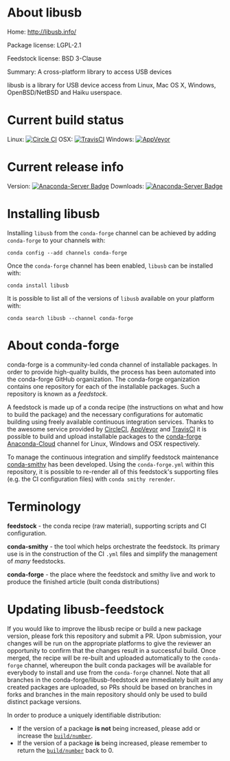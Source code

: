 About libusb
============

Home: http://libusb.info/

Package license: LGPL-2.1

Feedstock license: BSD 3-Clause

Summary: A cross-platform library to access USB devices

libusb is a library for USB device access from Linux, Mac OS X, Windows,
OpenBSD/NetBSD and Haiku userspace.


Current build status
====================

Linux: [![Circle CI](https://circleci.com/gh/conda-forge/libusb-feedstock.svg?style=shield)](https://circleci.com/gh/conda-forge/libusb-feedstock)
OSX: [![TravisCI](https://travis-ci.org/conda-forge/libusb-feedstock.svg?branch=master)](https://travis-ci.org/conda-forge/libusb-feedstock)
Windows: [![AppVeyor](https://ci.appveyor.com/api/projects/status/github/conda-forge/libusb-feedstock?svg=True)](https://ci.appveyor.com/project/conda-forge/libusb-feedstock/branch/master)

Current release info
====================
Version: [![Anaconda-Server Badge](https://anaconda.org/conda-forge/libusb/badges/version.svg)](https://anaconda.org/conda-forge/libusb)
Downloads: [![Anaconda-Server Badge](https://anaconda.org/conda-forge/libusb/badges/downloads.svg)](https://anaconda.org/conda-forge/libusb)

Installing libusb
=================

Installing `libusb` from the `conda-forge` channel can be achieved by adding `conda-forge` to your channels with:

```
conda config --add channels conda-forge
```

Once the `conda-forge` channel has been enabled, `libusb` can be installed with:

```
conda install libusb
```

It is possible to list all of the versions of `libusb` available on your platform with:

```
conda search libusb --channel conda-forge
```


About conda-forge
=================

conda-forge is a community-led conda channel of installable packages.
In order to provide high-quality builds, the process has been automated into the
conda-forge GitHub organization. The conda-forge organization contains one repository
for each of the installable packages. Such a repository is known as a *feedstock*.

A feedstock is made up of a conda recipe (the instructions on what and how to build
the package) and the necessary configurations for automatic building using freely
available continuous integration services. Thanks to the awesome service provided by
[CircleCI](https://circleci.com/), [AppVeyor](http://www.appveyor.com/)
and [TravisCI](https://travis-ci.org/) it is possible to build and upload installable
packages to the [conda-forge](https://anaconda.org/conda-forge)
[Anaconda-Cloud](http://docs.anaconda.org/) channel for Linux, Windows and OSX respectively.

To manage the continuous integration and simplify feedstock maintenance
[conda-smithy](http://github.com/conda-forge/conda-smithy) has been developed.
Using the ``conda-forge.yml`` within this repository, it is possible to re-render all of
this feedstock's supporting files (e.g. the CI configuration files) with ``conda smithy rerender``.


Terminology
===========

**feedstock** - the conda recipe (raw material), supporting scripts and CI configuration.

**conda-smithy** - the tool which helps orchestrate the feedstock.
                   Its primary use is in the construction of the CI ``.yml`` files
                   and simplify the management of *many* feedstocks.

**conda-forge** - the place where the feedstock and smithy live and work to
                  produce the finished article (built conda distributions)


Updating libusb-feedstock
=========================

If you would like to improve the libusb recipe or build a new
package version, please fork this repository and submit a PR. Upon submission,
your changes will be run on the appropriate platforms to give the reviewer an
opportunity to confirm that the changes result in a successful build. Once
merged, the recipe will be re-built and uploaded automatically to the
`conda-forge` channel, whereupon the built conda packages will be available for
everybody to install and use from the `conda-forge` channel.
Note that all branches in the conda-forge/libusb-feedstock are
immediately built and any created packages are uploaded, so PRs should be based
on branches in forks and branches in the main repository should only be used to
build distinct package versions.

In order to produce a uniquely identifiable distribution:
 * If the version of a package **is not** being increased, please add or increase
   the [``build/number``](http://conda.pydata.org/docs/building/meta-yaml.html#build-number-and-string).
 * If the version of a package **is** being increased, please remember to return
   the [``build/number``](http://conda.pydata.org/docs/building/meta-yaml.html#build-number-and-string)
   back to 0.
